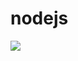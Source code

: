# nodejs

<img src="https://img.shields.io/badge/works--on-nodejs-339933?logo=Node.js&style=for-the-badge" />